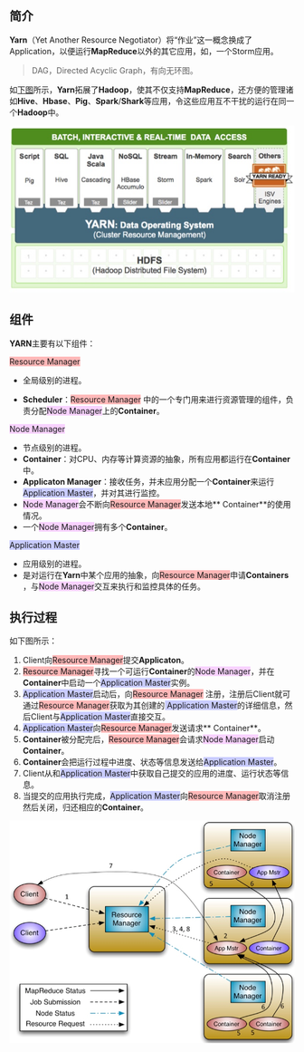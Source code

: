 ## 简介

**Yarn**（Yet Another Resource Negotiator）将“作业”这一概念换成了Application，以便运行**MapReduce**以外的其它应用，如，一个Storm应用。

> DAG，Directed Acyclic Graph，有向无环图。

如[下图](https://blog.csdn.net/suifeng3051/article/details/49486927)所示，**Yarn**拓展了**Hadoop**，使其不仅支持**MapReduce**，还方便的管理诸如**Hive**、**Hbase**、**Pig**、**Spark**/**Shark**等应用，令这些应用互不干扰的运行在同一个**Hadoop**中。

![](../images/9/yarn-function.png)



## 组件

**YARN**主要有以下组件：

<span style=background:#ffb8b8>Resource Manager</span>

- 全局级别的进程。

- **Scheduler**：<span style=background:#ffb8b8>Resource Manager</span>
  中的一个专门用来进行资源管理的组件，负责分配<span style=background:#f8d2ff>Node Manager</span>上的**Container**。

<span style=background:#f8d2ff>Node Manager</span>

- 节点级别的进程。
- **Container**：对CPU、内存等计算资源的抽象，所有应用都运行在**Container**中。
- **Applicaton Manager**：接收任务，并未应用分配一个**Container**来运行<span style=background:#c9ccff>Application Master</span>，并对其进行监控。
- <span style=background:#f8d2ff>Node Manager</span>会不断向<span style=background:#ffb8b8>Resource Manager</span>发送本地**
  Container**的使用情况。
- 一个<span style=background:#f8d2ff>Node Manager</span>拥有多个**Container**。

<span style=background:#c9ccff>Application Master</span>

- 应用级别的进程。
- 是对运行在**Yarn**中某个应用的抽象，向<span style=background:#ffb8b8>Resource Manager</span>申请**Containers**
  ，与<span style=background:#f8d2ff>Node Manager</span>交互来执行和监控具体的任务。



## 执行过程

如下图所示：

1. Client向<span style=background:#ffb8b8>Resource Manager</span>提交**Applicaton**。
2. <span style=background:#ffb8b8>Resource Manager</span>寻找一个可运行**Container**的<span style=background:#f8d2ff>Node
   Manager</span>，并在**Container**中启动一个<span style=background:#c9ccff>Application Master</span>实例。
3. <span style=background:#c9ccff>Application Master</span>启动后，向<span style=background:#ffb8b8>Resource Manager</span>
   注册，注册后Client就可通过<span style=background:#ffb8b8>Resource Manager</span>获取为其创建的<span style=background:#c9ccff>
   Application Master</span>的详细信息，然后Client与<span style=background:#c9ccff>Application Master</span>直接交互。
4. <span style=background:#c9ccff>Application Master</span>向<span style=background:#ffb8b8>Resource Manager</span>发送请求**
   Container**。
5. **Container**被分配完后，<span style=background:#ffb8b8>Resource Manager</span>会请求<span style=background:#f8d2ff>Node
   Manager</span>启动**Container**。
6. **Container**会把运行过程中进度、状态等信息发送给<span style=background:#c9ccff>Application Master</span>。
7. Client从和<span style=background:#c9ccff>Application Master</span>中获取自己提交的应用的进度、运行状态等信息。
8. 当提交的应用执行完成，<span style=background:#c9ccff>Application Master</span>向<span style=background:#ffb8b8>Resource
   Manager</span>取消注册然后关闭，归还相应的**Container**。

![](../images/9/yarn-node.png)

